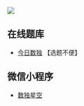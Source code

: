 ![](https://cn.sudoku.today/pic/02/even40/38088_105616.png)

## 在线题库
- [今日数独](https://cn.sudoku.today/g-even-sudoku/) 【选题不便】

## 微信小程序
- [数独星空](#小程序://数独星空/TYOXr9SLNGQlDmx)